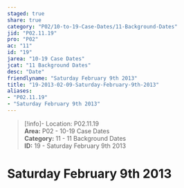 ```yaml
---  
staged: true  
share: true  
category: "P02/10-to-19-Case-Dates/11-Background-Dates"  
jid: "P02.11.19"  
pro: "P02"  
ac: "11"  
id: "19"  
jarea: "10-19 Case Dates"  
jcat: "11 Background Dates"  
desc: "Date"  
friendlyname: "Saturday February 9th 2013"  
title: "19-2013-02-09-Saturday-February-9th-2013"  
aliases:   
- "P02.11.19"  
- "Saturday February 9th 2013"  
---  
```

>[!info]- Location: P02.11.19  
>**Area:** P02 - 10-19 Case Dates  
>**Category:** 11 - 11 Background Dates  
>**ID:** 19 - Saturday February 9th 2013  
  
# Saturday February 9th 2013  
